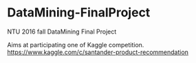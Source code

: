 # DataMining-FinalProject
NTU 2016 fall DataMining Final Project

Aims at participating one of Kaggle competition.
https://www.kaggle.com/c/santander-product-recommendation

